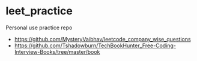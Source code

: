 # leet_practice

Personal use practice repo


- https://github.com/MysteryVaibhav/leetcode_company_wise_questions
- https://github.com/Tshadowburn/TechBookHunter_Free-Coding-Interview-Books/tree/master/book
